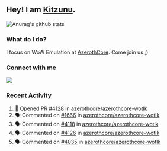 ## Hey! I am [Kitzunu](https://Github.com/Kitzunu).

![Anurag's github stats](https://github-readme-stats.kitzunu.vercel.app/api?username=Kitzunu&show_icons=true)

### What do I do?

I focus on WoW Emulation at [AzerothCore](https://Github.com/AzerothCore). Come join us ;)

### Connect with me
[![](https://img.shields.io/badge/AzerothCore%20Discord-Connect%20with%20me!-green)](https://discord.com/invite/gkt4y2x)

### Recent Activity

<!--START_SECTION:activity-->
1. 💪 Opened PR [#4128](https://github.com/azerothcore/azerothcore-wotlk/pull/4128) in [azerothcore/azerothcore-wotlk](https://github.com/azerothcore/azerothcore-wotlk)
2. 🗣 Commented on [#1666](https://github.com/azerothcore/azerothcore-wotlk/issues/1666) in [azerothcore/azerothcore-wotlk](https://github.com/azerothcore/azerothcore-wotlk)
3. 🗣 Commented on [#4118](https://github.com/azerothcore/azerothcore-wotlk/issues/4118) in [azerothcore/azerothcore-wotlk](https://github.com/azerothcore/azerothcore-wotlk)
4. 🗣 Commented on [#4126](https://github.com/azerothcore/azerothcore-wotlk/issues/4126) in [azerothcore/azerothcore-wotlk](https://github.com/azerothcore/azerothcore-wotlk)
5. 🗣 Commented on [#4035](https://github.com/azerothcore/azerothcore-wotlk/issues/4035) in [azerothcore/azerothcore-wotlk](https://github.com/azerothcore/azerothcore-wotlk)
<!--END_SECTION:activity-->
